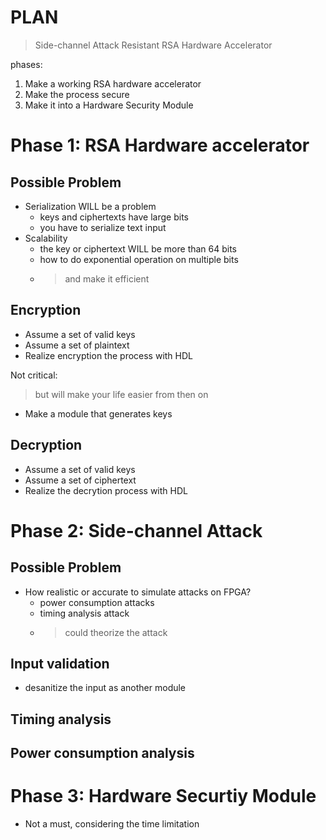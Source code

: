 # PLAN
> Side-channel Attack Resistant RSA Hardware Accelerator

phases:
1. Make a working RSA hardware accelerator
2. Make the process secure
3. Make it into a Hardware Security Module

# Phase 1: RSA Hardware accelerator

## Possible Problem

- Serialization WILL be a problem
	- keys and ciphertexts have large bits
	- you have to serialize text input
- Scalability
	- the key or ciphertext WILL be more than 64 bits
	- how to do exponential operation on multiple bits
	- > and make it efficient

## Encryption

- Assume a set of valid keys
- Assume a set of plaintext
- Realize encryption the process with HDL

Not critical:
> but will make your life easier from then on
- Make a module that generates keys

## Decryption

- Assume a set of valid keys
- Assume a set of ciphertext
- Realize the decrytion process with HDL

# Phase 2: Side-channel Attack

## Possible Problem

- How realistic or accurate to simulate attacks on FPGA?
	- power consumption attacks
	- timing analysis attack
	- > could theorize the attack

## Input validation
- desanitize the input as another module

## Timing analysis

## Power consumption analysis


# Phase 3: Hardware Securtiy Module

- Not a must, considering the time limitation
